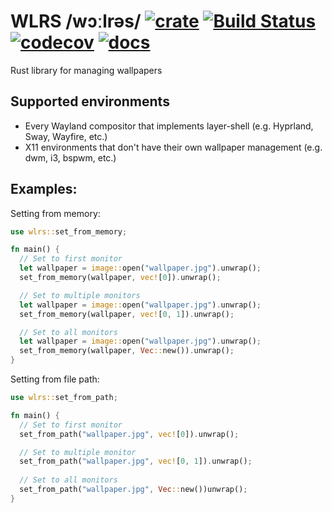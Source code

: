 # WLRS /wɔːlrəs/ [![crate](https://img.shields.io/crates/v/wlrs.svg)](https://crates.io/crates/wlrs) [![Build Status](https://github.com/unixpariah/wlrs/actions/workflows/tests.yml/badge.svg)](https://github.com/unixpariah/wlrs/actions/workflows/tests.yml) [![codecov](https://codecov.io/gh/unixpariah/wlrs/graph/badge.svg?token=49LRWZ9D1K)](https://codecov.io/gh/unixpariah/wlrs) [![docs](https://docs.rs/wlrs/badge.svg)](https://docs.rs/wlrs/latest/wlrs/index.html) 

Rust library for managing wallpapers

## Supported environments

- Every Wayland compositor that implements layer-shell (e.g. Hyprland, Sway, Wayfire, etc.)
- X11 environments that don't have their own wallpaper management (e.g. dwm, i3, bspwm, etc.)

## Examples:

Setting from memory:
```rust
use wlrs::set_from_memory;

fn main() {
  // Set to first monitor
  let wallpaper = image::open("wallpaper.jpg").unwrap();
  set_from_memory(wallpaper, vec![0]).unwrap();

  // Set to multiple monitors
  let wallpaper = image::open("wallpaper.jpg").unwrap();
  set_from_memory(wallpaper, vec![0, 1]).unwrap();

  // Set to all monitors
  let wallpaper = image::open("wallpaper.jpg").unwrap();
  set_from_memory(wallpaper, Vec::new()).unwrap();
}
```

Setting from file path:

```rust
use wlrs::set_from_path;

fn main() {
  // Set to first monitor
  set_from_path("wallpaper.jpg", vec![0]).unwrap();

  // Set to multiple monitor
  set_from_path("wallpaper.jpg", vec![0, 1]).unwrap();
  
  // Set to all monitors
  set_from_path("wallpaper.jpg", Vec::new())unwrap();
}
```
